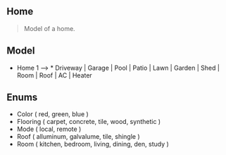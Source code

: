 Home
----
>Model of a home.

Model
-----
* Home 1 --> * Driveway | Garage | Pool | Patio | Lawn | Garden | Shed | Room | Roof | AC | Heater

Enums
-----
* Color ( red, green, blue )
* Flooring ( carpet, concrete, tile, wood, synthetic )
* Mode ( local, remote )
* Roof ( alluminum, galvalume, tile, shingle )
* Room ( kitchen, bedroom, living, dining, den, study )